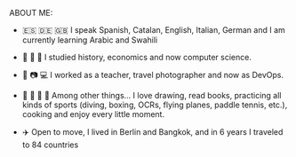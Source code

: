 ABOUT ME:



 
- :es: :de: :gb: I speak Spanish, Catalan, English, Italian, German and I am currently learning Arabic and Swahili
- :green_book: :blue_book: :notebook_with_decorative_cover: I studied history, economics and now computer science.
- :necktie: :camera: :computer: I worked as a teacher, travel photographer and now as DevOps.
- :art: :basketball: :spaghetti: 🌱 Among other things... I love drawing, read books, practicing all kinds of sports (diving, boxing, OCRs, flying planes, paddle tennis, etc.), cooking and enjoy every little moment.

- :airplane: Open to move, I lived in Berlin and Bangkok, and in 6 years I traveled to 84 countries

<!---
KingPixelDamian/KingPixelDamian is a ✨ special ✨ repository because its `README.md` (this file) appears on your GitHub profile.
You can click the Preview link to take a look at your changes.

https://github.com/ikatyang/emoji-cheat-sheet/blob/master/README.md
https://www.webfx.com/tools/emoji-cheat-sheet/

--->
